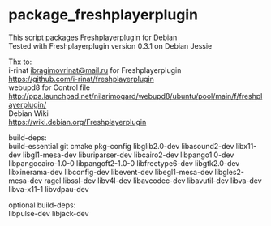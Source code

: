 # package_freshplayerplugin

This script packages Freshplayerplugin for Debian<br />
Tested with Freshplayerplugin version 0.3.1 on Debian Jessie

Thx to:<br />
i-rinat <ibragimovrinat@mail.ru> for Freshplayerplugin<br />
https://github.com/i-rinat/freshplayerplugin<br />
webupd8 for Control file<br />
http://ppa.launchpad.net/nilarimogard/webupd8/ubuntu/pool/main/f/freshplayerplugin/<br />
Debian Wiki<br />
https://wiki.debian.org/Freshplayerplugin<br />

build-deps:<br />
build-essential git cmake pkg-config libglib2.0-dev libasound2-dev libx11-dev libgl1-mesa-dev liburiparser-dev libcairo2-dev libpango1.0-dev libpangocairo-1.0-0 libpangoft2-1.0-0 libfreetype6-dev libgtk2.0-dev libxinerama-dev libconfig-dev libevent-dev libegl1-mesa-dev libgles2-mesa-dev ragel libssl-dev libv4l-dev libavcodec-dev libavutil-dev libva-dev libva-x11-1 libvdpau-dev

optional build-deps:<br />
libpulse-dev libjack-dev
